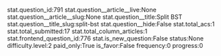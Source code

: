stat.question_id:791
stat.question__article__live:None
stat.question__article__slug:None
stat.question__title:Split BST
stat.question__title_slug:split-bst
stat.question__hide:False
stat.total_acs:1
stat.total_submitted:17
stat.total_column_articles:1
stat.frontend_question_id:776
stat.is_new_question:False
status:None
difficulty.level:2
paid_only:True
is_favor:False
frequency:0
progress:0
